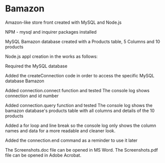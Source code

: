 # Bamazon
Amazon-like store front created with MySQL and Node.js

NPM - mysql and inquirer packages installed

MySQL Bamazon database created with a Products table, 5 Columns and 10 products

Node.js appl creation in the works as follows:

Required the MySQL database

Added the createConnection code in order to access the specific MySQL database Bamazon

Added connection.connect function and tested
The console log shows connection and id number

Added connection.query function and tested
The console log shows the bamazon database's products table with all columns and details of the 10 products

Added a for loop and line break so the console log only shows the column names and data for a more readable and cleaner look.

Added the connection.end command as a reminder to use it later

The Screenshots.doc file can be opened in MS Word.
The Screenshots.pdf file can be opened in Adobe Acrobat.
